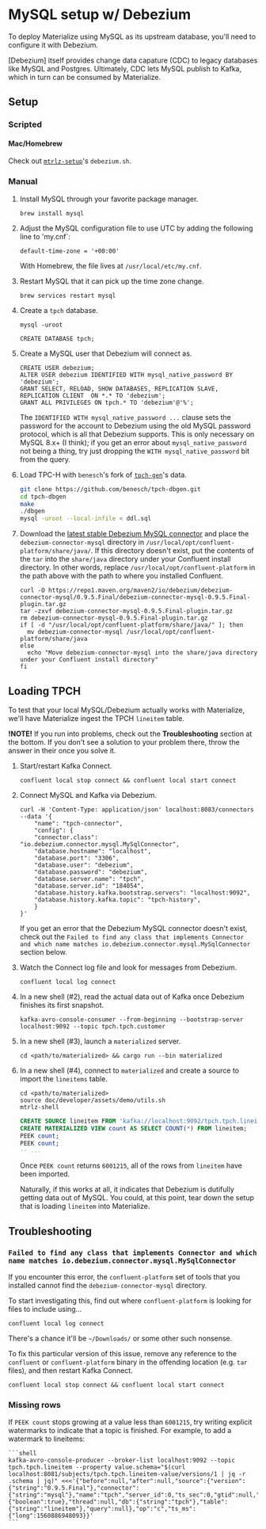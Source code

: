 # MySQL setup w/ Debezium

To deploy Materialize using MySQL as its upstream database, you'll need to
configure it with Debezium.

[Debezium] itself provides change data capature (CDC) to legacy databases like
MySQL and Postgres. Ultimately, CDC lets MySQL publish to Kafka, which in turn
can be consumed by Materialize.

## Setup

### Scripted

#### Mac/Homebrew

Check out [`mtrlz-setup`](https://github.com/MaterializeInc/mtrlz-setup)'s
`debezium.sh`.

### Manual

1. Install MySQL through your favorite package manager.

    ```shell
    brew install mysql
    ```

1. Adjust the MySQL configuration file to use UTC by adding the following line
   to 'my.cnf`:

    ```shell
    default-time-zone = '+00:00'
    ```

    With Homebrew, the file lives at `/usr/local/etc/my.cnf`.

1. Restart MySQL that it can pick up the time zone change.

    ```shell
    brew services restart mysql
    ```

1. Create a `tpch` database.

    ```shell
    mysql -uroot
    ```

    ```mysql
    CREATE DATABASE tpch;
    ```

1. Create a MySQL user that Debezium will connect as.

    ```mysql
    CREATE USER debezium;
    ALTER USER debezium IDENTIFIED WITH mysql_native_password BY 'debezium';
    GRANT SELECT, RELOAD, SHOW DATABASES, REPLICATION SLAVE, REPLICATION CLIENT  ON *.* TO 'debezium';
    GRANT ALL PRIVILEGES ON tpch.* TO 'debezium'@'%';
    ```

    The `IDENTIFIED WITH mysql_native_password ...` clause sets the password for
    the account to Debezium using the old MySQL password protocol, which is all
    that Debezium supports. This is only necessary on MySQL 8.x+ (I think); if
    you get an error about `mysql_native_password` not being a thing, try just
    dropping the `WITH mysql_native_password` bit from the query.

1. Load TPC-H with `benesch`'s fork of [`tpch-gen`](https://github.com/benesch/tpch-dbgen)'s data.

    ```bash
    git clone https://github.com/benesch/tpch-dbgen.git
    cd tpch-dbgen
    make
    ./dbgen
    mysql -uroot --local-infile < ddl.sql
    ```

1. Download the [latest stable Debezium MySQL
   connector](https://repo1.maven.org/maven2/io/debezium/debezium-connector-mysql/0.9.5.Final/debezium-connector-mysql-0.9.5.Final-plugin.tar.gz)
   and place the `debezium-connector-mysql` directory in
   `/usr/local/opt/confluent-platform/share/java/`. If this directory doesn't
   exist, put the contents of the `tar` into the `share/java` directory under
   your Confluent install directory. In other words, replace
   `/usr/local/opt/confluent-platform` in the path above with the path to
   where you installed Confluent.

    ```shell
    curl -O https://repo1.maven.org/maven2/io/debezium/debezium-connector-mysql/0.9.5.Final/debezium-connector-mysql-0.9.5.Final-plugin.tar.gz
    tar -zxvf debezium-connector-mysql-0.9.5.Final-plugin.tar.gz
    rm debezium-connector-mysql-0.9.5.Final-plugin.tar.gz
    if [ -d "/usr/local/opt/confluent-platform/share/java/" ]; then
      mv debezium-connector-mysql /usr/local/opt/confluent-platform/share/java
    else
      echo "Move debezium-connector-mysql into the share/java directory under your Confluent install directory"
    fi
    ```

## Loading TPCH

To test that your local MySQL/Debezium actually works with Materialize, we'll
have Materialize ingest the TPCH `lineitem` table.

**!NOTE!** If you run into problems, check out the **Troubleshooting** section
at the bottom. If you don't see a solution to your problem there, throw the
answer in their once you solve it.

1. Start/restart Kafka Connect.

    ```shell
    confluent local stop connect && confluent local start connect
    ```

1. Connect MySQL and Kafka via Debezium.

    ```shell
    curl -H 'Content-Type: application/json' localhost:8083/connectors --data '{
        "name": "tpch-connector",
        "config": {
        "connector.class": "io.debezium.connector.mysql.MySqlConnector",
        "database.hostname": "localhost",
        "database.port": "3306",
        "database.user": "debezium",
        "database.password": "debezium",
        "database.server.name": "tpch",
        "database.server.id": "184054",
        "database.history.kafka.bootstrap.servers": "localhost:9092",
        "database.history.kafka.topic": "tpch-history",
        }
    }'
    ```

    If you get an error that the Debezium MySQL connector doesn't exist, check
    out the `Failed to find any class that implements Connector and which name
    matches io.debezium.connector.mysql.MySqlConnector` section below.

1. Watch the Connect log file and look for messages from Debezium.

    ```shell
    confluent local log connect
    ```

1.  In a new shell (#2), read the actual data out of Kafka once Debezium
    finishes its first snapshot.

    ```shell
    kafka-avro-console-consumer --from-beginning --bootstrap-server localhost:9092 --topic tpch.tpch.customer
    ```

1. In a new shell (#3), launch a `materialized` server.

    ```shell
    cd <path/to/materialized> && cargo run --bin materialized
    ```

1. In a new shell (#4), connect to `materialized` and create a source to import the `lineitems` table.

    ```shell
    cd <path/to/materialized>
    source doc/developer/assets/demo/utils.sh
    mtrlz-shell
    ```

    ```sql
    CREATE SOURCE lineitem FROM 'kafka://localhost:9092/tpch.tpch.lineitem' USING SCHEMA REGISTRY 'http://localhost:8081';
    CREATE MATERIALIZED VIEW count AS SELECT COUNT(*) FROM lineitem;
    PEEK count;
    PEEK count;
    -- ...
    ```

    Once `PEEK count` returns `6001215`, all of the rows from `lineitem` have
    been imported.

    Naturally, if this works at all, it indicates that Debezium is dutifully
    getting data out of MySQL. You could, at this point, tear down the setup
    that is loading `lineitem` into Materialize.

## Troubleshooting

### `Failed to find any class that implements Connector and which name matches io.debezium.connector.mysql.MySqlConnector`

If you encounter this error, the `confluent-platform` set of tools that you
installed cannot find the `debezium-connector-mysql` directory.

To start investigating this, find out where `confluent-platform` is looking for
files to include using...

```
confluent local log connect
```

There's a chance it'll be `~/Downloads/` or some other such nonsense.

To fix this particular version of this issue, remove any reference to the
`confluent` or `confluent-platform` binary in the offending location (e.g. `tar`
files), and then restart Kafka Connect.

```shell
confluent local stop connect && confluent local start connect
```

### Missing rows

If `PEEK count` stops growing at a value less than `6001215`, try writing
explicit watermarks to indicate that a topic is finished. For example, to add a
watermark to lineitems:

    ```shell
    kafka-avro-console-producer --broker-list localhost:9092 --topic tpch.tpch.lineitem --property value.schema="$(curl localhost:8081/subjects/tpch.tpch.lineitem-value/versions/1 | jq -r .schema | jq)" <<<'{"before":null,"after":null,"source":{"version":{"string":"0.9.5.Final"},"connector":{"string":"mysql"},"name":"tpch","server_id":0,"ts_sec":0,"gtid":null,"file":"binlog.000004","pos":951896181,"row":0,"snapshot":{"boolean":true},"thread":null,"db":{"string":"tpch"},"table":{"string":"lineitem"},"query":null},"op":"c","ts_ms":{"long":1560886948093}}'
    ```
